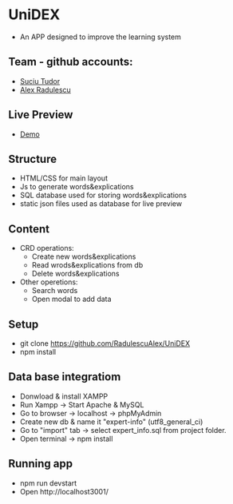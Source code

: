 # UniDEX

 - An APP designed to improve the learning system

## Team - github accounts:

- [Suciu Tudor](https://github.com/Suciu532)
- [Alex Radulescu](https://github.com/RadulescuAlex)

## Live Preview

- [Demo](https://radulescualex.github.io/expert-aplicatii/)

## Structure

- HTML/CSS for main layout
- Js to generate words&explications
- SQL database used for storing words&explications
- static json files used as database for live preview

## Content
- CRD operations:
    - Create new words&explications 
    - Read wrods&explications from db
    - Delete words&explications
- Other operetions: 
    - Search words
    - Open modal to add data

## Setup

- git clone https://github.com/RadulescuAlex/UniDEX
- npm install

## Data base integratiom
- Donwload & install XAMPP
- Run Xampp -> Start Apache & MySQL
- Go to browser -> localhost -> phpMyAdmin
- Create new db & name it "expert-info" (utf8_general_ci)
- Go to "import" tab -> select expert_info.sql from project folder.
- Open terminal -> npm install 

## Running app
- npm run devstart 
- Open http://localhost3001/



